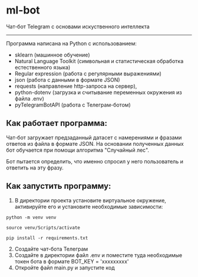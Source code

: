 ﻿# ml-bot
Чат-бот Telegram с основами искуственного интеллекта

___________________________________________________
Программа написана на Python с использованием:
- sklearn (машинное обучение)
- Natural Language Toolkit (символьная и статистическая обработка естественного языка)
- Regular expression (работа с регулярными выражениями)
- json (работа с данными в формате JSON)
- requests (направление http-запроса на сервер),
- python-dotenv (загрузка и считывание переменных окружения из файла .env)
- pyTelegramBotAPI (работа с Телеграм-ботом)

## Как работает программа:
Чат-бот загружает  предзаданный датасет с намерениями и фразами ответов из файла в формате JSON. 
На основании полученных данных бот обучается при помощи алгоритма "Случайный лес".

Бот пытается определить, что именно спросил у него пользователь и ответить на эту фразу.

## Как запустить программу:

1) В директории проекта установите виртуальное окружение, активируйте его и установите необходимые зависимости:
```
python -m venv venv

source venv/Scripts/activate 

pip install -r requirements.txt
```
2) Создайте чат-бота Телеграм
3) Создайте в директории файл .env и поместите туда необходимые токен бота в формате BOT_KEY = 'ххххххххх'
4) Откройте файл main.py и запустите код


